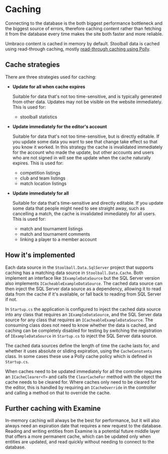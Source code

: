 # Caching

Connecting to the database is the both biggest performance bottleneck and the biggest source of errors, therefore caching content rather than fetching it from the database every time makes the site both faster and more reliable.

Umbraco content is cached in memory by default. Stoolball data is cached using read-through caching, mostly [read-through caching using Polly](https://github.com/App-vNext/Polly/wiki/Cache).

## Cache strategies

There are three strategies used for caching:

- **Update for all when cache expires**

  Suitable for data that's not too time-sensitive, and is typically generated from other data. Updates may not be visible on the website immediately. This is used for:

  - stoolball statistics

- **Update immediately for the editor's account**

  Suitable for data that's not too time-sensitive, but is directly editable. If you update some data you want to see that change take effect so that you know it worked. In this strategy the cache is invalidated immediately for the account who made the update, but other accounts and users who are not signed in will see the update when the cache naturally expires. This is used for:

  - competition listings
  - club and team listings
  - match location listings

- **Update immediately for all**

  Suitable for data that's time-sensitive and directly editable. If you update some data that people might need to see straight away, such as cancelling a match, the cache is invalidated immediately for all users. This is used for:

  - match and tournament listings
  - match and tournament comments
  - linking a player to a member account

## How it's implemented

Each data source in the `Stoolball.Data.SqlServer` project that supports caching has a matching data source in `Stoolball.Data.Cache`. Both implement an interface like `IExampleDataSource` but the SQL Server version also implements `ICacheableExampleDataSource`. The cached data source can then inject the SQL Server data source as a dependency, allowing it to read data from the cache if it's available, or fall back to reading from SQL Server if not.

In `Startup.cs` the application is configured to inject the cached data source into any class that requires an `IExampleDataSource`, and the SQL Server data source for any class that requires an `ICacheableExampleDataSource`. The consuming class does not need to know whether the data is cached, and caching can be completely disabled for testing by switching the registration of `IExampleDataSource` in `Startup.cs` to inject the SQL Server data source.

The cached data sources define the length of time the cache lasts for, and whether it uses absolute or sliding expiration, using the `CacheConstants` class. In some cases these use a Polly cache policy which is defined in `Startup.cs`.

When caches need to be updated immediately for all the controller requires an `ICacheClearer<T>` and calls the `ClearCacheFor` method with the object the cache needs to be cleared for. Where caches only need to be cleared for the editor, this is handled by requiring an `ICacheOverride` in the controller and calling a method on that to override the cache.

## Further caching with Examine

In-memory caching will always be the best for performance, but it will also always need an expiration date that requires a new request to the database. Reading and writing entities from Examine is a potential future middle layer that offers a more permanent cache, which can be updated only when entities are updated, and read quickly without needing to connect to the database.
